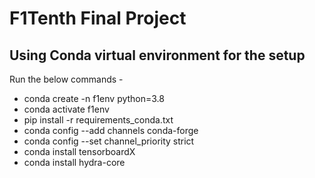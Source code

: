 # F1Tenth Final Project

## Using Conda virtual environment for the setup
Run the below commands -
- conda create -n f1env python=3.8
- conda activate f1env
- pip install -r requirements_conda.txt
- conda config --add channels conda-forge
- conda config --set channel_priority strict
- conda install tensorboardX
- conda install hydra-core
